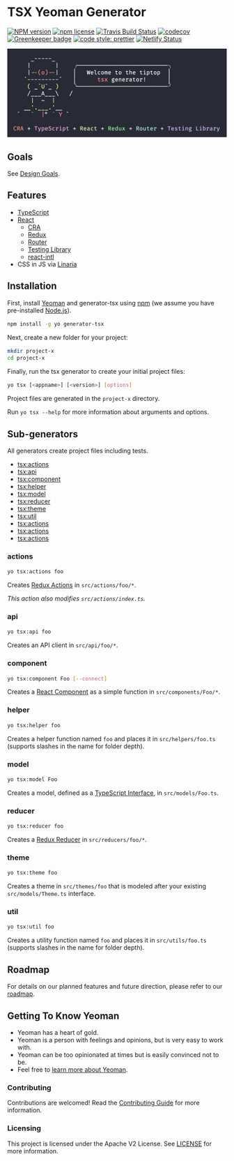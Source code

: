 # TSX Yeoman Generator

[![NPM version](http://img.shields.io/npm/v/generator-tsx.svg?style=flat)](https://www.npmjs.org/package/generator-tsx)
[![npm license](http://img.shields.io/npm/l/generator-tsx.svg?style=flat-square)](https://www.npmjs.org/package/generator-tsx)
[![Travis Build Status](https://travis-ci.com/adobe/generator-tsx.svg?branch=master)](https://travis-ci.com/adobe/generator-tsx)
[![codecov](https://codecov.io/gh/adobe/generator-tsx/branch/master/graph/badge.svg)](https://codecov.io/gh/adobe/generator-tsx)
[![Greenkeeper badge](https://badges.greenkeeper.io/adobe/generator-tsx.svg)](https://greenkeeper.io/)
[![code style: prettier](https://img.shields.io/badge/code_style-prettier-ff69b4.svg)](https://github.com/prettier/prettier)
[![Netlify Status](https://api.netlify.com/api/v1/badges/ac39aa76-5042-44ed-959b-8244ddb23ae9/deploy-status)](https://app.netlify.com/sites/generator-tsx/deploys)

![screenshot](screenshot.png)

## Goals

See [Design Goals](https://github.com/adobe/generator-tsx/wiki/Design-Goals).

## Features

- [TypeScript](http://www.typescriptlang.org/)
- [React](https://reactjs.org/)
  - [CRA](https://facebook.github.io/create-react-app/)
  - [Redux](https://react-redux.js.org/)
  - [Router](https://www.npmjs.com/package/@reach/router)
  - [Testing Library](https://github.com/testing-library/react-testing-library#react-testing-library)
  - [react-intl](https://github.com/formatjs/react-intl)
- CSS in JS via [Linaria](https://linaria.now.sh/)

## Installation

First, install [Yeoman](http://yeoman.io) and generator-tsx using
[npm](https://www.npmjs.com/) (we assume you have pre-installed
[Node.js](https://nodejs.org/)).

```bash
npm install -g yo generator-tsx
```

Next, create a new folder for your project:

```bash
mkdir project-x
cd project-x
```

Finally, run the tsx generator to create your initial project files:

```bash
yo tsx [<appname>] [<version>] [options]
```

Project files are generated in the `project-x` directory.

Run `yo tsx --help` for more information about arguments and options.

## Sub-generators

All generators create project files including tests.

- [tsx:actions](#actions)
- [tsx:api](#api)
- [tsx:component](#component)
- [tsx:helper](#helper)
- [tsx:model](#model)
- [tsx:reducer](#reducer)
- [tsx:theme](#theme)
- [tsx:util](#util)
- [tsx:actions](#actions)
- [tsx:actions](#actions)
- [tsx:actions](#actions)

### actions

```bash
yo tsx:actions foo
```

Creates [Redux Actions](https://redux.js.org/basics/actions) in
`src/actions/foo/*`.

_This action also modifies `src/actions/index.ts`._

### api

```bash
yo tsx:api foo
```

Creates an API client in `src/api/foo/*`.

### component

```bash
yo tsx:component Foo [--connect]
```

Creates a [React Component](https://reactjs.org/docs/components-and-props.html)
as a simple function in `src/components/Foo/*`.

### helper

```bash
yo tsx:helper foo
```

Creates a helper function named `foo` and places it in `src/helpers/foo.ts`
(supports slashes in the name for folder depth).

### model

```bash
yo tsx:model Foo
```

Creates a model, defined as a
[TypeScript Interface](http://www.typescriptlang.org/docs/handbook/interfaces.html),
in `src/models/Foo.ts`.

### reducer

```bash
yo tsx:reducer foo
```

Creates a [Redux Reducer](https://redux.js.org/basics/reducers) in
`src/reducers/foo/*`.

### theme

```bash
yo tsx:theme foo
```

Creates a theme in `src/themes/foo` that is modeled after your existing
`src/models/Theme.ts` interface.

### util

```bash
yo tsx:util foo
```

Creates a utility function named `foo` and places it in `src/utils/foo.ts`
(supports slashes in the name for folder depth).

## Roadmap

For details on our planned features and future direction, please refer to our
[roadmap](https://github.com/adobe/generator-tsx/wiki/Roadmap).

## Getting To Know Yeoman

- Yeoman has a heart of gold.
- Yeoman is a person with feelings and opinions, but is very easy to work with.
- Yeoman can be too opinionated at times but is easily convinced not to be.
- Feel free to [learn more about Yeoman](http://yeoman.io/).

### Contributing

Contributions are welcomed! Read the
[Contributing Guide](.github/CONTRIBUTING.md) for more information.

### Licensing

This project is licensed under the Apache V2 License. See [LICENSE](LICENSE) for
more information.
